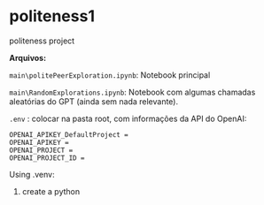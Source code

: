 # politeness1
politeness project

**Arquivos:**

`main\politePeerExploration.ipynb`: Notebook principal

`main\RandomExplorations.ipynb`: Notebook com algumas chamadas aleatórias do GPT (ainda sem nada relevante).

`.env` : colocar na pasta root, com informações da API do OpenAI:
```
OPENAI_APIKEY_DefaultProject =
OPENAI_APIKEY =
OPENAI_PROJECT =
OPENAI_PROJECT_ID =
```

Using .venv: 
1. create a python 
